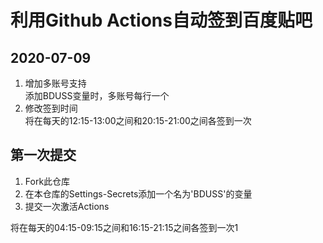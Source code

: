 # 利用Github Actions自动签到百度贴吧

## 2020-07-09

1. 增加多账号支持  
    添加BDUSS变量时，多账号每行一个  
2. 修改签到时间  
    将在每天的12:15-13:00之间和20:15-21:00之间各签到一次  


## 第一次提交

1. Fork此仓库
2. 在本仓库的Settings-Secrets添加一个名为'BDUSS'的变量
3. 提交一次激活Actions

将在每天的04:15-09:15之间和16:15-21:15之间各签到一次1   
